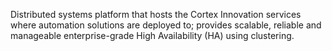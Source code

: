 Distributed systems platform that hosts the Cortex Innovation services where automation solutions are deployed to; provides scalable, reliable and manageable enterprise-grade High Availability (HA) using clustering.
